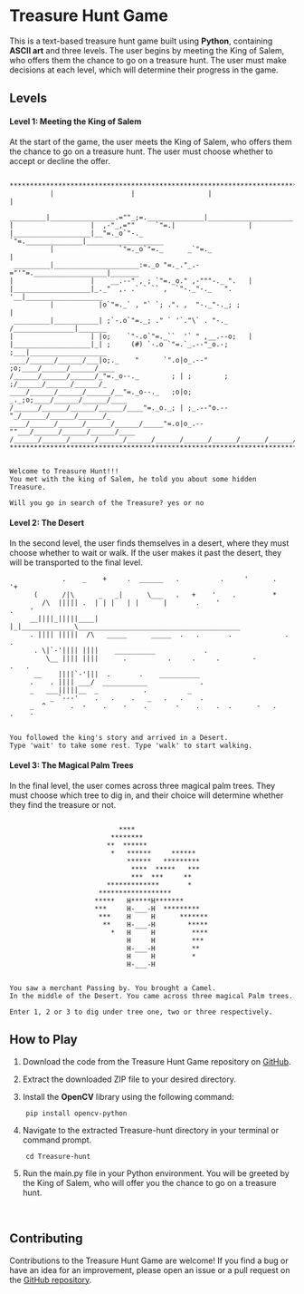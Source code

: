# Treasure Hunt Game
This is a text-based treasure hunt game built using **Python**, containing **ASCII art** and three levels. The user begins by meeting the King of Salem, who offers them the chance to go on a treasure hunt. The user must make decisions at each level, which will determine their progress in the game.

## Levels
#### Level 1: Meeting the King of Salem
At the start of the game, the user meets the King of Salem, who offers them the chance to go on a treasure hunt. The user must choose whether to accept or decline the offer.
```

*******************************************************************************
          |                   |                  |                     |
 _________|________________.=""_;=.______________|_____________________|_______
|                   |  ,-"_,=""     `"=.|                  |
|___________________|__"=._o`"-._        `"=.______________|___________________
          |                `"=._o`"=._      _`"=._                     |
 _________|_____________________:=._o "=._."_.-="'"=.__________________|_______
|                   |    __.--" , ; `"=._o." ,-"""-._ ".   |
|___________________|_._"  ,. .` ` `` ,  `"-._"-._   ". '__|___________________
          |           |o`"=._` , "` `; .". ,  "-._"-._; ;              |
 _________|___________| ;`-.o`"=._; ." ` '`."\` . "-._ /_______________|_______
|                   | |o;    `"-.o`"=._``  '` " ,__.--o;   |
|___________________|_| ;     (#) `-.o `"=.`_.--"_o.-; ;___|___________________
____/______/______/___|o;._    "      `".o|o_.--"    ;o;____/______/______/____
/______/______/______/_"=._o--._        ; | ;        ; ;/______/______/______/_
____/______/______/______/__"=._o--._   ;o|o;     _._;o;____/______/______/____
/______/______/______/______/____"=._o._; | ;_.--"o.--"_/______/______/______/_
____/______/______/______/______/_____"=.o|o_.--""___/______/______/______/____
/______/______/______/______/______/______/______/______/______/______/______/_
*******************************************************************************


Welcome to Treasure Hunt!!!
You met with the king of Salem, he told you about some hidden Treasure.

Will you go in search of the Treasure? yes or no
```

#### Level 2: The Desert
In the second level, the user finds themselves in a desert, where they must choose whether to wait or walk. If the user makes it past the desert, they will be transported to the final level.
```
             .    _    +     .  ______   .          .     '      .            '+
      (      /|\      _   _|      \___   .   +    '    .         *
        /\  ||||| .  | | |   | |      |       .    '                    .    '
     __||||_|||||____| |_|_____________\________________________________________
     . |||| |||||  /\   _____      _____  .   .       .             .       .
      . \|`-'|||| ||||    __________            .
         \__ |||| ||||      .          .     .     .        -            .   .
      __    ||||`-'|||  .       .    __________
     .    . |||| ___/  ___________             .
     _   ___|||||__  _           .          _
          _ `---'    .   .    .   _   .   .    .
     _  ^      .  -    .    -    .       -    .    .  .      -   .     .    -


You followed the king's story and arrived in a Desert.
Type 'wait' to take some rest. Type 'walk' to start walking.

```

#### Level 3: The Magical Palm Trees
In the final level, the user comes across three magical palm trees. They must choose which tree to dig in, and their choice will determine whether they find the treasure or not.
```

                           ****
                         ********
                        **  ******
                         *   ******     ******
                             ******   *********
                              ****  *****   ***
                              ***  ***     **
                        *************       *
                      ******************
                     *****   H*****H*******
                     ***     H-___-H  *********
                      ***    H     H      *******
                       **    H-___-H        *****
                         *   H     H         ****
                             H     H         ***
                             H-___-H         **
                             H     H         *
                             H-___-H


You saw a merchant Passing by. You brought a Camel.
In the middle of the Desert. You came across three magical Palm trees.

Enter 1, 2 or 3 to dig under tree one, two or three respectively.

```


## How to Play

1. Download the code from the Treasure Hunt Game repository on [GitHub](https://github.com/arpitbaheti2002/python-projects/tree/main/Beginner/Treasure-hunt).

2. Extract the downloaded ZIP file to your desired directory.

3. Install the **OpenCV** library using the following command:

```
	pip install opencv-python
```
4. Navigate to the extracted Treasure-hunt directory in your terminal or command prompt.
```
	cd Treasure-hunt
```
5. Run the main.py file in your Python environment. You will be greeted by the King of Salem, who will offer you the chance to go on a treasure hunt. 
<br>

## Contributing
Contributions to the Treasure Hunt Game are welcome! If you find a bug or have an idea for an improvement, please open an issue or a pull request on the [GitHub repository](https://github.com/arpitbaheti2002/python-projects/tree/main/Beginner/Treasure-hunt).